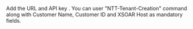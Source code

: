 Add the URL and API key .
You can user "NTT-Tenant-Creation" command along with Customer Name, Customer ID and XSOAR Host as mandatory fields.